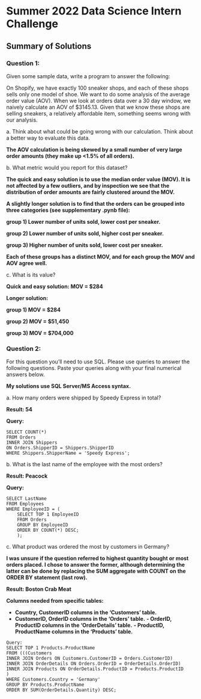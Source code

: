 # Summer 2022 Data Science Intern Challenge

## Summary of Solutions

### Question 1: 

Given some sample data, write a program to answer the following:

On Shopify, we have exactly 100 sneaker shops, and each of these shops sells only one model of shoe. We want to do some analysis of the average order value (AOV). When we look at orders data over a 30 day window, we naively calculate an AOV of $3145.13. Given that we know these shops are selling sneakers, a relatively affordable item, something seems wrong with our analysis. 

a.	Think about what could be going wrong with our calculation. Think about a better way to evaluate this data. 

**The AOV calculation is being skewed by a small number of very large order amounts (they make up <1.5% of all orders).**

b.	What metric would you report for this dataset?

**The quick and easy solution is to use the median order value (MOV). It is not affected by a few outliers, and by inspection we see that the distribution of order amounts are fairly clustered around the MOV.**

**A slightly longer solution is to find that the orders can be grouped into three categories (see supplementary .pynb file):**

**group 1) Lower number of units sold, lower cost per sneaker.**

**group 2) Lower number of units sold, higher cost per sneaker.**

**group 3) Higher number of units sold, lower cost per sneaker.**

**Each of these groups has a distinct MOV, and for each group the MOV and AOV agree well.**

c.	What is its value?

**Quick and easy solution: MOV = $284**

**Longer solution:**

**group 1) MOV = $284**

**group 2) MOV = $51,450**

**group 3) MOV = $704,000**


### Question 2: 
For this question you’ll need to use SQL. Please use queries to answer the following questions. Paste your queries along with your final numerical answers below.

**My solutions use SQL Server/MS Access syntax.**

a.	How many orders were shipped by Speedy Express in total?

**Result: 54**

**Query:**
```
SELECT COUNT(*)
FROM Orders
INNER JOIN Shippers
ON Orders.ShipperID = Shippers.ShipperID
WHERE Shippers.ShipperName = 'Speedy Express';
```

b.	What is the last name of the employee with the most orders?

**Result: Peacock**

**Query:**
```
SELECT LastName
FROM Employees
WHERE EmployeeID = (
	SELECT TOP 1 EmployeeID
	FROM Orders
	GROUP BY EmployeeID
	ORDER BY COUNT(*) DESC;
	);
```

c.	What product was ordered the most by customers in Germany?

**I was unsure if the question referred to highest quantity bought or most orders placed. I chose to answer the former, although determining the latter can be done by replacing the SUM aggregate with COUNT on the ORDER BY statement (last row).**

**Result: Boston Crab Meat**

**Columns needed from specific tables:**
- **Country, CustomerID columns in the ‘Customers’ table.**
- **CustomerID, OrderID columns in the ‘Orders’ table.**
**- OrderID, ProductID columns in the ‘OrderDetails’ table.**
**- ProductID, ProductName columns in the ‘Products’ table.**
```
Query:
SELECT TOP 1 Products.ProductName
FROM (((Customers
INNER JOIN Orders ON Customers.CustomerID = Orders.CustomerID)
INNER JOIN OrderDetails ON Orders.OrderID = OrderDetails.OrderID)
INNER JOIN Products ON OrderDetails.ProductID = Products.ProductID
)
WHERE Customers.Country = 'Germany'
GROUP BY Products.ProductName
ORDER BY SUM(OrderDetails.Quantity) DESC;
```
